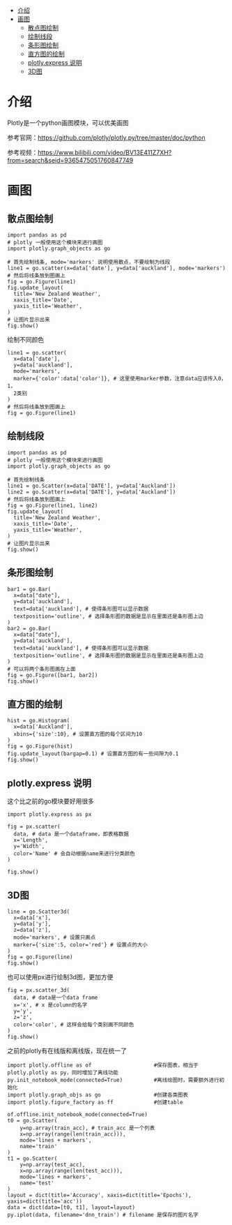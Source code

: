 <!--ts-->
* [介绍](#介绍)
* [画图](#画图)
   * [散点图绘制](#散点图绘制)
   * [绘制线段](#绘制线段)
   * [条形图绘制](#条形图绘制)
   * [直方图的绘制](#直方图的绘制)
   * [plotly.express 说明](#plotlyexpress-说明)
   * [3D图](#3d图)

<!-- Added by: mikizhu, at: 2021年 6月 8日 星期二 21时32分30秒 CST -->

<!--te-->
# 介绍

Plotly是一个python画图模块，可以优美画图

参考官网：https://github.com/plotly/plotly.py/tree/master/doc/python

参考视频：https://www.bilibili.com/video/BV13E411Z7XH?from=search&seid=9365475051760847749

# 画图

## 散点图绘制

```
import pandas as pd
# plotly 一般使用这个模块来进行画图
import plotly.graph_objects as go

# 首先绘制线条, mode='markers' 说明使用散点，不要绘制为线段
line1 = go.scatter(x=data['date'], y=data['auckland'], mode='markers')
# 然后将线条放到图画上
fig = go.Figure(line1)
fig.update_layout(
  title='New Zealand Weather',
  xaxis_title='Date',
  yaxis_title='Weather',
)
# 让图片显示出来
fig.show()
```

绘制不同颜色

```
line1 = go.scatter(
  x=data['date'],
  y=data['auckland'],
  mode='markers',
  marker={'color':data['color']}, # 这里使用marker参数，注意data应该传入0，1，
  2类别
)
# 然后将线条放到图画上
fig = go.Figure(line1)
```


## 绘制线段

```
import pandas as pd
# plotly 一般使用这个模块来进行画图
import plotly.graph_objects as go

# 首先绘制线条
line1 = go.Scatter(x=data['DATE'], y=data['Auckland'])
line2 = go.Scatter(x=data['DATE'], y=data['Auckland'])
# 然后将线条放到图画上
fig = go.Figure(line1, line2)
fig.update_layout(
  title='New Zealand Weather',
  xaxis_title='Date',
  yaxis_title='Weather',
)
# 让图片显示出来
fig.show()
```
## 条形图绘制

```
bar1 = go.Bar(
  x=data["date"],
  y=data['auckland'],
  text=data['auckland'], # 使得条形图可以显示数据
  textposition='outline', # 选择条形图的数据是显示在里面还是条形图上边
)
bar2 = go.Bar(
  x=data["date"],
  y=data['auckland'],
  text=data['auckland'], # 使得条形图可以显示数据
  textposition='outline', # 选择条形图的数据是显示在里面还是条形图上边
)
# 可以将两个条形图画在上面
fig = go.Figure([bar1, bar2])
fig.show()
```

## 直方图的绘制

```
hist = go.Histogram(
  x=data['Auckland'],
  xbins={'size':10}, # 设置直方图的每个区间为10
)
fig = go.Figure(hist)
fig.update_layout(bargap=0.1) # 设置直方图的有一些间隙为0.1
fig.show()
```

## plotly.express 说明

这个比之前的go模块要好用很多

```
import plotly.express as px

fig = px.scatter(
  data, # data 是一个dataframe，即表格数据
  x='Length',
  y='Width',
  color='Name' # 会自动根据name来进行分类颜色
)

fig.show()
```

## 3D图

```
line = go.Scatter3d(
  x=data['x'],
  y=data['y'],
  z=data['z'],
  mode='markers', # 设置只画点
  marker={'size':5, color='red'} # 设置点的大小
)
fig = go.Figure(line)
fig.show()
```

也可以使用px进行绘制3d图，更加方便

```
fig = px.scatter_3d(
  data, # data是一个data frame
  x='x', # x 是column的名字
  y='y',
  z='z',
  color='color', # 这样会给每个类别画不同颜色
)
fig.show()
```

之前的plotly有在线版和离线版，现在统一了

```
import plotly.offline as of                    #保存图表，相当于plotly.plotly as py，同时增加了离线功能
py.init_notebook_mode(connected=True)          #离线绘图时，需要额外进行初始化
import plotly.graph_objs as go                 #创建各类图表
import plotly.figure_factory as ff             #创建table

of.offline.init_notebook_mode(connected=True)
t0 = go.Scatter(
    y=np.array(train_acc), # train_acc 是一个列表
    x=np.array(range(len(train_acc))),
    mode='lines + markers',
    name='train'
)
t1 = go.Scatter(
    y=np.array(test_acc),
    x=np.array(range(len(test_acc))),
    mode='lines + markers',
    name='test'
)
layout = dict(title='Accuracy', xaxis=dict(title='Epochs'), yaxis=dict(title='acc'))
data = dict(data=[t0, t1], layout=layout)
py.iplot(data, filename='dnn_train') # filename 是保存的图片名字
```

